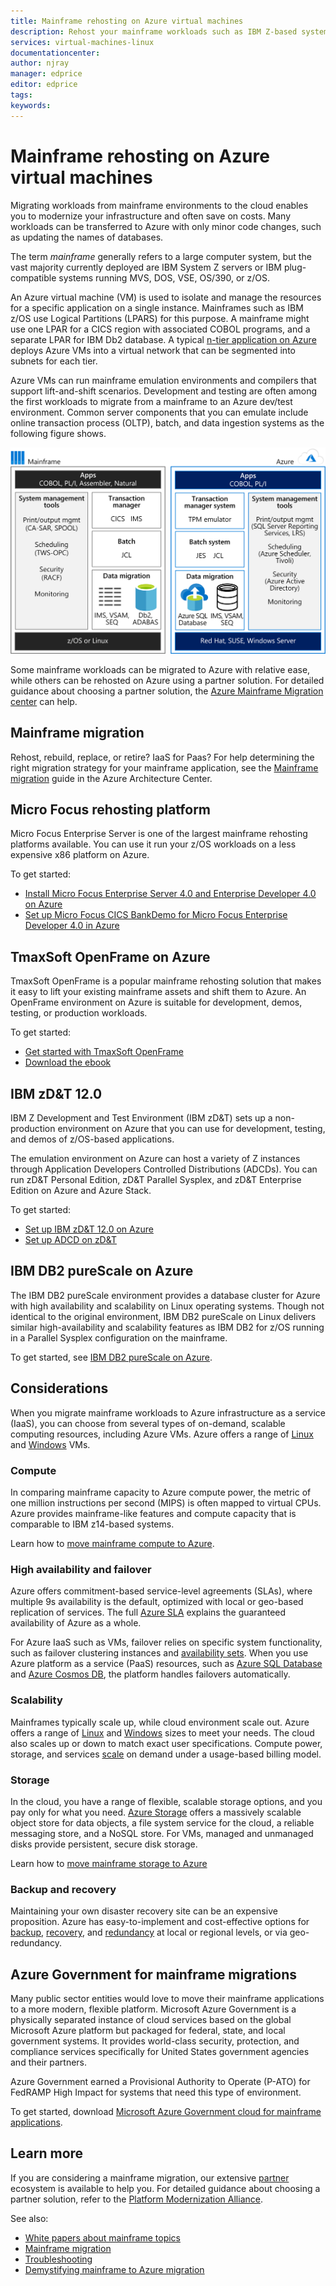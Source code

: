```yaml
---
title: Mainframe rehosting on Azure virtual machines
description: Rehost your mainframe workloads such as IBM Z-based systems using virtual machines (VMs) on Microsoft Azure.
services: virtual-machines-linux
documentationcenter:
author: njray
manager: edprice
editor: edprice
tags:
keywords:
---
```


# Mainframe rehosting on Azure virtual machines

Migrating workloads from mainframe environments to the cloud enables you to modernize your infrastructure and often save on costs. Many workloads can be transferred to Azure with only minor code changes, such as updating the names of databases.

The term *mainframe* generally refers to a large computer system, but the vast majority currently deployed are IBM System Z servers or IBM plug-compatible systems running MVS, DOS, VSE, OS/390, or z/OS.

An Azure virtual machine (VM) is used to isolate and manage the resources for a specific application on a single instance. Mainframes such as IBM z/OS use Logical Partitions (LPARS) for this purpose. A mainframe might use one LPAR for a CICS region with associated COBOL programs, and a separate LPAR for IBM Db2 database. A typical [n-tier application on Azure](/azure/architecture/reference-architectures/n-tier/n-tier-sql-server) deploys Azure VMs into a virtual network that can be segmented into subnets for each tier.

Azure VMs can run mainframe emulation environments and compilers that support lift-and-shift scenarios. Development and testing are often among the first workloads to migrate from a mainframe to an Azure dev/test environment. Common server components that you can emulate include online transaction process (OLTP), batch, and data ingestion systems as the following figure shows.

![Emulation environments on Azure enable you to run z/OS-based systems.](media/01-overview.png)

Some mainframe workloads can be migrated to Azure with relative ease, while others can be rehosted on Azure using a partner solution. For detailed guidance about choosing a partner solution, the [Azure Mainframe Migration center](https://azure.microsoft.com/migration/mainframe/) can help.

## Mainframe migration

Rehost, rebuild, replace, or retire? IaaS for Paas? For help determining the right migration strategy for your mainframe application, see the [Mainframe migration](/azure/architecture/cloud-adoption/infrastructure/mainframe-migration/overview)  guide in the Azure Architecture Center.

## Micro Focus rehosting platform

Micro Focus Enterprise Server is one of the largest mainframe rehosting platforms available. You can use it run your z/OS workloads on a less expensive x86 platform on Azure.

To get started:

- [Install Micro Focus Enterprise Server 4.0 and Enterprise Developer 4.0 on Azure](./microfocus/set-up-micro-focus-on-azure.md)
- [Set up Micro Focus CICS BankDemo for Micro Focus Enterprise Developer 4.0 in Azure](./microfocus/demo.md)

## TmaxSoft OpenFrame on Azure

TmaxSoft OpenFrame is a popular mainframe rehosting solution that makes it easy to lift your existing mainframe assets and shift them to Azure. An OpenFrame environment on Azure is suitable for development, demos, testing, or production workloads.

To get started:

- [Get started with TmaxSoft OpenFrame](./tmaxsoft/get-started.md)
- [Download the ebook](https://azure.microsoft.com/resources/install-tmaxsoft-openframe-on-azure/)

## IBM zD&T 12.0

IBM Z Development and Test Environment (IBM zD&T) sets up a non-production environment on Azure that you can use for development, testing, and demos of z/OS-based applications.

The emulation environment on Azure can host a variety of Z instances through Application Developers Controlled Distributions (ADCDs). You can run zD&T Personal Edition, zD&T Parallel Sysplex, and zD&T Enterprise Edition on Azure and Azure Stack.

To get started:

- [Set up IBM zD&T 12.0 on Azure](./ibm/install-ibm-z-environment.md)
- [Set up ADCD on zD&T](./ibm/demo.md)

## IBM DB2 pureScale on Azure

The IBM DB2 pureScale environment provides a database cluster for Azure with high availability and scalability on Linux operating systems. Though not identical to the original environment, IBM DB2 pureScale on Linux delivers similar high-availability and scalability features as IBM DB2 for z/OS running in a Parallel Sysplex configuration on the mainframe.

To get started, see [IBM DB2 pureScale on Azure](/azure/virtual-machines/linux/ibm-db2-purescale-azure).

## Considerations

When you migrate mainframe workloads to Azure infrastructure as a service (IaaS), you can choose from several types of on-demand, scalable computing resources, including Azure VMs. Azure offers a range of [Linux](/azure/virtual-machines/linux/overview) and [Windows](/azure/virtual-machines/windows/overview) VMs.

### Compute

In comparing mainframe capacity to Azure compute power, the metric of one million instructions per second (MIPS) is often mapped to virtual CPUs. Azure provides mainframe-like features and compute capacity that is comparable to IBM z14-based systems. 

Learn how to [move mainframe compute to Azure](./concepts/mainframe-compute-on-azure.md).

### High availability and failover

Azure offers commitment-based service-level agreements (SLAs), where multiple 9s availability is the default, optimized with local or geo-based replication of services. The full [Azure SLA](https://azure.microsoft.com/support/legal/sla/virtual-machines/) explains the guaranteed availability of Azure as a whole.

For Azure IaaS such as VMs, failover relies on specific system functionality, such as failover clustering instances and [availability sets](/azure/virtual-machines/windows/regions-and-availability#availability-sets). When you use Azure platform as a service (PaaS) resources, such as [Azure SQL Database](/azure/sql-database/sql-database-technical-overview) and [Azure Cosmos DB](/azure/cosmos-db/introduction), the platform handles failovers automatically.

### Scalability

Mainframes typically scale up, while cloud environment scale out. Azure offers a range of [Linux](/azure/virtual-machines/linux/sizes) and [Windows](/azure/virtual-machines/windows/sizes) sizes to meet your needs. The cloud also scales up or down to match exact user specifications. Compute power, storage, and services
[scale](/azure/architecture/best-practices/auto-scaling) on demand under a usage-based billing model.

### Storage

In the cloud, you have a range of flexible, scalable storage options, and you pay only for what you need. [Azure Storage](/azure/storage/common/storage-introduction) offers a massively scalable object store for data objects, a file system service for the cloud, a reliable messaging store, and a NoSQL store. For VMs, managed and unmanaged disks provide persistent, secure disk storage.

Learn how to [move mainframe storage to Azure](./concepts/mainframe-storage-on-azure.md)

### Backup and recovery

Maintaining your own disaster recovery site can be an expensive proposition. Azure has easy-to-implement and cost-effective options for
[backup](/azure/backup/backup-introduction-to-azure-backup), [recovery](/azure/site-recovery/site-recovery-overview), and [redundancy](/azure/storage/common/storage-redundancy)
at local or regional levels, or via geo-redundancy.

## Azure Government for mainframe migrations

Many public sector entities would love to move their mainframe applications to a more modern, flexible platform. Microsoft Azure Government is a physically separated instance of cloud services based on the global Microsoft Azure platform but packaged for federal, state, and local government systems. It provides world-class security, protection, and compliance services specifically for United States government agencies and their partners.

Azure Government earned a Provisional Authority to Operate (P-ATO) for FedRAMP High Impact for systems that need this type of environment.

To get started, download [Microsoft Azure Government cloud for mainframe applications](https://azure.microsoft.com/resources/microsoft-azure-government-cloud-for-mainframe-applications/en-us/).

## Learn more

If you are considering a mainframe migration, our extensive [partner](partner-workloads.md) ecosystem is available to help you. For detailed guidance about choosing a partner solution,
refer to the [Platform Modernization Alliance](https://www.platformmodernization.org/pages/mainframe.aspx).

See also:

- [White papers about mainframe topics](mainframe-white-papers.md)
- [Mainframe migration](/azure/architecture/cloud-adoption/infrastructure/mainframe-migration/overview)
- [Troubleshooting](/azure/virtual-machines/troubleshooting/)
- [Demystifying mainframe to Azure migration](https://azure.microsoft.com/resources/demystifying-mainframe-to-azure-migration/en-us/)

<!-- INTERNAL LINKS -->
[microfocus-get-started]: /microfocus/get-started.md
[microfocus-setup]: /microfocus/set-up-micro-focus-on-azure.md
[microfocus-demo]: /microfocus/demo.md
[ibm-get-started]: /ibm/get-started.md
[ibm-install-z]: /ibm/install-ibm-z-environment.md
[ibm-demo]: /ibm/demo.md
